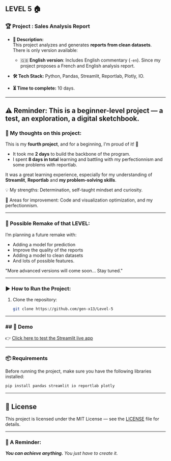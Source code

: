 ## LEVEL 5 🏠

### **🏆 Project : Sales Analysis Report**

- **📌 Description:**  
  This project analyzes and generates **reports from clean datasets**.  
  There is only version available:
  - 🇬🇧 **English version**: Includes English commentary (`-en`).
  Since my project proposes a French and English analysis report.

- **🛠 Tech Stack:** Python, Pandas, Streamlit, Reportlab, Plotly, IO.  
- **⏳ Time to complete:** 10 days.  

---
⚠️ Reminder: This is a beginner-level project — a test, an exploration, a digital sketchbook.  
---

### **💭 My thoughts on this project:**  
This is my **fourth project**, and for a beginning, I'm proud of it! 🎉  
- It took me **2 days** to build the backbone of the program.  
- I spent **8 days in total** learning and battling with my perfectionnism and some problems with reportlab.

It was a great learning experience, especially for my understanding of **Streamlit**, **Reportlab** and **my problem-solving skills**.

💡 My strengths: Determination, self-taught mindset and curiosity.

🚀 Areas for improvement: Code and visualization optimization, and my perfectionnism.

---

### **💭 Possible Remake of that LEVEL:**  
I’m planning a future remake with:
- Adding a model for prediction
- Improve the quality of the reports
- Adding a model to clean datasets
- And lots of possible features.

"More advanced versions will come soon... Stay tuned."

---
### **▶️ How to Run the Project:**  
1. Clone the repository:  
   ```bash
   git clone https://github.com/gen-x13/Level-5
   ```
---

### **## 🚀 Demo**

👉 [Click here to test the Streamlit live app](https://level-5-my-analysis-report.streamlit.app/)

---

### **📦 Requirements**  
Before running the project, make sure you have the following libraries installed:  
```bash
pip install pandas streamlit io reportlab plotly

```
---

## 📝 License

This project is licensed under the MIT License — see the [LICENSE](./LICENSE) file for details.

---

### **💜 A Reminder:**

***You can achieve anything.***
*You just have to create it.*
